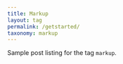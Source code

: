 ```yaml
---
title: Markup
layout: tag
permalink: /getstarted/
taxonomy: markup
---
```


Sample post listing for the tag `markup`.
